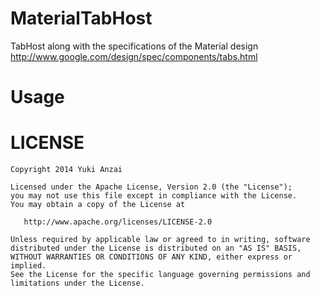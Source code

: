 MaterialTabHost
===============

TabHost along with the specifications of the Material design
http://www.google.com/design/spec/components/tabs.html

Usage
===============


LICENSE
===============

```
Copyright 2014 Yuki Anzai

Licensed under the Apache License, Version 2.0 (the "License");
you may not use this file except in compliance with the License.
You may obtain a copy of the License at

   http://www.apache.org/licenses/LICENSE-2.0

Unless required by applicable law or agreed to in writing, software
distributed under the License is distributed on an "AS IS" BASIS,
WITHOUT WARRANTIES OR CONDITIONS OF ANY KIND, either express or implied.
See the License for the specific language governing permissions and
limitations under the License.
```
